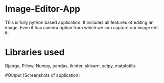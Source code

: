 # Image-Editor-App
This is fully python based application.
It includes all features of editing an image.
Even it has camera option from which we can capture our image edit it.



# Libraries used
Django,
Pillow,
Numpy,
pandas,
tkinter,
sklearn,
scipy,
matplotlib.


#Output (Screenshots of application)
